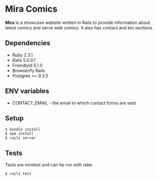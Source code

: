 # Mira Comics

**Mira** is a showcase website written in Rails to provide information about latest comics and serve web comics. It also has contact and bio sections.

## Dependencies
* Ruby 2.3.1
* Rails 5.0.0.1
* FriendlyId 5.1.0
* Browserify Rails
* Postgres >= 9.3.5

## ENV variables
* CONTACT_EMAIL - the email to which contact forms are sent

## Setup
```
$ bundle install
$ npm install
$ rails server
```

## Tests
Tests are minitest and can be run with rake.

```
$ rails test
```
